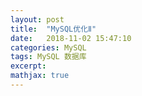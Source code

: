 ```yaml
---
layout: post
title:  "MySQL优化Ⅱ"
date:   2018-11-02 15:47:10
categories: MySQL
tags: MySQL 数据库
excerpt: 
mathjax: true
---
```

